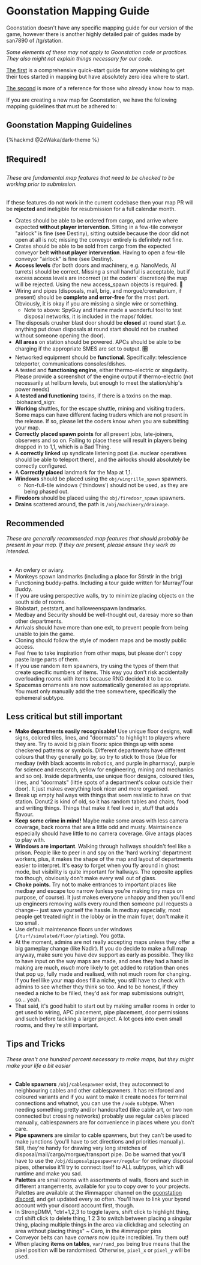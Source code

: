 # Goonstation Mapping Guide

Goonstation doesn't have any specific mapping guide for our version of the game,
however there is another highly detailed pair of guides made by san7890 of /tg/station.

*Some elements of these may not apply to Goonstation code or practices. They also might not explain things necessary for our code.*

[The first](https://hackmd.io/@tgstation/SyVma0dS5) is a comprehensive quick-start guide for anyone wishing to get their toes started in mapping but have absolutely zero idea where to start.

[The second](https://hackmd.io/@tgstation/ry4-gbKH5) is more of a reference for those who already know how to map.


If you are creating a new map for Goonstation, we have the following mapping guidelines that must be adhered to:

## Goonstation Mapping Guidelines

{%hackmd @ZeWaka/dark-theme %}

## :heavy_exclamation_mark:Required:heavy_exclamation_mark: 

###### These are fundamental map features that need to be checked to be working prior to submission.

If these features do not work in the current codebase then your map PR will be **rejected** and ineligible for resubmission for a full calendar month.

- Crates should be able to be ordered from cargo, and arrive where expected **without player intervention**. Sitting in a few-tile conveyor "airlock"  is fine (see Destiny), sitting outside because the door did not open at all is not; missing the conveyor entirely is definitely not fine.
- Crates should be able to be sold from cargo from the expected conveyor belt **without player intervention**. Having to open a few-tile conveyor "airlock" is fine (see Destiny).
- **Access levels** (for both doors and machinery, e.g. NanoMeds, AI turrets) should be correct. Missing a small handful is acceptable, but if excess access levels are incorrect (at the coders' discretion) the map will be rejected. Using the new access_spawn objects is required. :door: 
- Wiring and pipes (disposals, mail, brig, and morgue/crematorium, if present) should be **complete and error-free** for the most part. Obviously, it is okay if you are missing a single wire or something.
    - Note to above: SpyGuy and Haine made a wonderful tool to test disposal networks, it is included in the maps/ folder.
- The disposals crusher blast door should be **closed** at round start (i.e. anything put down disposals at round start should not be crushed without someone opening the door).
- **All areas** on station should be powered. APCs should be able to be charging if the appropriate SMES are set to output. :control_knobs:
- Networked equipment should be **functional**. Specifically: telescience teleporter, communications consoles/dishes.
- A tested and **functioning engine**, either thermo-electric or singularity. Please provide a screenshot of the engine output if thermo-electric (not necessarily at hellburn levels, but enough to meet the station/ship's power needs)
- A **tested and functioning** toxins, if there is a toxins on the map. :biohazard_sign: 
- **Working** shuttles, for the escape shuttle, mining and visiting traders. Some maps can have different facing traders which are not present in the release. If so, please let the coders know when you are submitting your map.
- **Correctly placed spawn points** for all present jobs, late-joiners, observers and so on. Failing to place these will result in players being dropped in to 1,1, which is a Bad Thing.
- A **correctly linked** up syndicate listening post (i.e. nuclear operatives should be able to teleport there), and the airlocks should absolutely be correctly configured.
- A **Correctly placed** landmark for the Map at 1,1.
- **Windows** should be placed using the `obj/wingrille_spawn` spawners.
    - Non-full-tile windows ('thindows') should not be used, as they are being phased out.
- **Firedoors** should be placed using the `obj/firedoor_spawn` spawners.
- **Drains** scattered around, the path is `/obj/machinery/drainage`.

## Recommended
###### These are generally recommended map features that should probably be present in your map. If they are present, please ensure they work as intended.
- An owlery or aviary.
- Monkeys spawn landmarks (including a place for Stirstir in the brig)
- Functioning buddy-paths. Including a tour guide written for Murray/Tour Buddy.
- If you are using perspective walls, try to minimize placing objects on the south side of rooms.
- Blobstart, peststart, and halloweenspawn landmarks.
- Medbay and Security should be well-thought out, daresay more so than other departments.
- Arrivals should have more than one exit, to prevent people from being unable to join the game.
- Cloning should follow the style of modern maps and be mostly public access.
- Feel free to take inspiration from other maps, but please don't copy paste large parts of them.
- If you use random item spawners, try using the types of them that create specific numbers of items. This way you don't risk accidentally overloading rooms with items because RNG decided it to be so.
- Spacemas ornaments are now automatically generated as appropriate. You must only manually add the tree somewhere, specifically the ephemeral subtype.

## Less critical but still important
- **Make departments easily recognisable!** Use unique floor designs, wall signs, colored tiles, lines, and "doormats" to highlight to players where they are. Try to avoid big plain floors: spice things up with some checkered patterns or symbols. Different departments have different colours that they generally go by, so try to stick to those (blue for medbay (with black accents in robotics, and purple in pharmacy), purple for science and research, yellow for engineering, mining and mechanics and so on). Inside departments, use unique floor designs, coloured tiles, lines, and "doormats" (little spots of a department's colour outside their door). It just makes everything look nicer and more organised.
- Break up empty hallways with things that seem realistic to have on that station. Donut2 is kind of old, so it has random tables and chairs, food and writing things. Things that make it feel lived in, stuff that adds flavour.
- **Keep some crime in mind!** Maybe make some areas with less camera coverage, back rooms that are a little odd and musty. Maintainence especially should have little to no camera coverage. Give antags places to play with.
- **Windows are important**. Walking through hallways shouldn't feel like a prison. People like to peer in and spy on the 'hard working' department workers, plus, it makes the shape of the map and layout of departments easier to interpret. It's easy to forget when you fly around in ghost mode, but visibility is quite important for hallways. The opposite applies too though, obviously don't make every wall out of glass.
- **Choke points.** Try not to make entrances to important places like medbay and escape too narrow (unless you're making tiny maps on purpose, of course). It just makes everyone unhappy and then you'll end up engineers removing walls every round then someone pull requests a change-- just save yourself the hassle. In medbay especially, most people get treated right in the lobby or in the main foyer, don't make it too small.
- Use default maintenance floors under windows (`/turf/simulated/floor/plating`). You gotta.
- At the moment, admins are not really accepting maps unless they offer a big gameplay change (like Nadir). If you do decide to make a full map anyway, make sure you have dev support as early as possible. They like to have input on the way maps are made, and ones they had a hand in making are much, *much* more likely to get added to rotation than ones that pop up, fully made and realised, with not much room for changing. If you feel like your map does fill a niche, you still have to check with admins to see whether they think so too. And to be honest, if they needed a niche to be filled, they'd ask for map submissions outright, so... yeah.
- That said, it's good habit to start out by making smaller rooms in order to get used to wiring, APC placement, pipe placement, door permissions and such before tackling a larger project. A lot goes into even small rooms, and they're still important.

## Tips and Tricks
###### These aren't one hundred percent necessary to make maps, but they might make your life a bit easier
- **Cable spawners** `/obj/cablespawner` exist, they autoconnect to neighbouring cables and other cablespawners. It has reinforced and coloured variants and if you want to make it create nodes for terminal connections and whatnot, you can use the `/node` subtype. When needing something pretty and/or handcrafted (like cable art, or two non connected but crossing networks) probably use regular cables placed manually, cablespawners are for convenience in places where you don't care.
- **Pipe spawners** are similar to cable spawners, but they can't be used to make junctions (you'll have to set directions and priorities manually). Still, they're handy for drawing very long stretches of disposal/mail/cargo/morgue/transport pipe. Do be warned that you'll have to use the `/obj/disposalpipespawner/regular` for ordinary disposal pipes, otherwise it'll try to connect itself to ALL subtypes, which will runtime and make you sad.
- **Palettes** are small rooms with assortments of walls, floors and such in different arrangements, available for you to copy over to your projects. Palettes are available at the #immapper channel on the [goonstation discord](https://discord.com/invite/goonstation), and get updated every so often. You'll have to link your byond account with your discord account first, though.
- In StrongDMM, "ctrl+1,2,3 to toggle layers, shift click to highlight thing, ctrl shift click to delete thing, 1 2 3 to switch between placing a singular thing, placing multiple things in the area via clickdrag and selecting an area without placing things" ~ Caro, in the #immapper pins
- Conveyor belts can have *corners* now (quite incredible). Try them out!
- When placing **items on tables**, `var/rand_pos` being true means that the pixel position will be randomised. Otherwise, `pixel_x` or `pixel_y` will be used.
